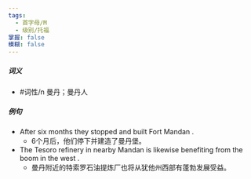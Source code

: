 ```yaml
---
tags:
  - 首字母/M
  - 级别/托福
掌握: false
模糊: false
---
```

##### 词义
- #词性/n  曼丹；曼丹人
##### 例句
- After six months they stopped and built Fort Mandan .
	- 6个月后，他们停下并建造了曼丹堡。
- The Tesoro refinery in nearby Mandan is likewise benefiting from the boom in the west .
	- 曼丹附近的特索罗石油提炼厂也将从犹他州西部有蓬勃发展受益。
